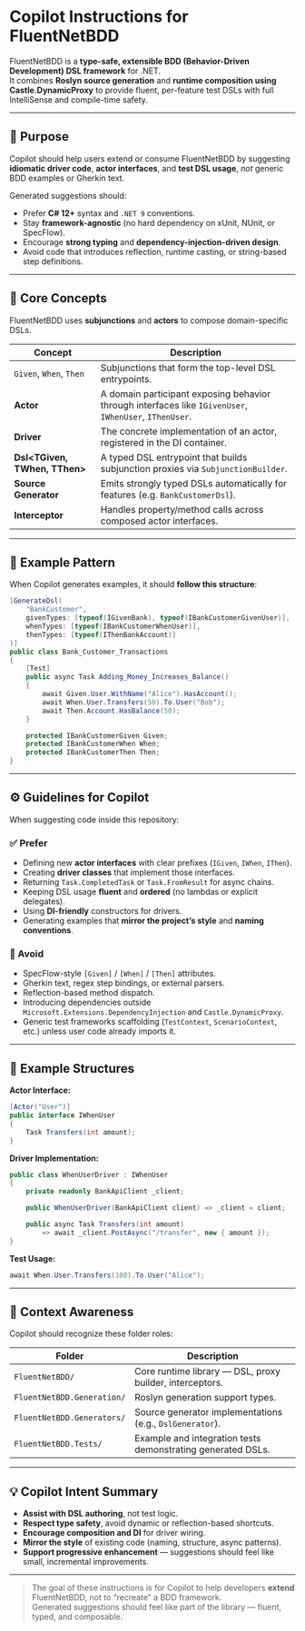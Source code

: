 # Copilot Instructions for FluentNetBDD

FluentNetBDD is a **type-safe, extensible BDD (Behavior-Driven Development) DSL framework** for .NET.  
It combines **Roslyn source generation** and **runtime composition using Castle.DynamicProxy** to provide fluent, per-feature test DSLs with full IntelliSense and compile-time safety.

---

## 🎯 Purpose

Copilot should help users extend or consume FluentNetBDD by suggesting **idiomatic driver code**, **actor interfaces**, and **test DSL usage**, *not* generic BDD examples or Gherkin text.

Generated suggestions should:
- Prefer **C# 12+** syntax and `.NET 9` conventions.
- Stay **framework-agnostic** (no hard dependency on xUnit, NUnit, or SpecFlow).
- Encourage **strong typing** and **dependency-injection-driven design**.
- Avoid code that introduces reflection, runtime casting, or string-based step definitions.

---

## 🧠 Core Concepts

FluentNetBDD uses **subjunctions** and **actors** to compose domain-specific DSLs.

| Concept | Description |
|----------|--------------|
| `Given`, `When`, `Then` | Subjunctions that form the top-level DSL entrypoints. |
| **Actor** | A domain participant exposing behavior through interfaces like `IGivenUser`, `IWhenUser`, `IThenUser`. |
| **Driver** | The concrete implementation of an actor, registered in the DI container. |
| **Dsl\<TGiven, TWhen, TThen\>** | A typed DSL entrypoint that builds subjunction proxies via `SubjunctionBuilder`. |
| **Source Generator** | Emits strongly typed DSLs automatically for features (e.g. `BankCustomerDsl`). |
| **Interceptor** | Handles property/method calls across composed actor interfaces. |

---

## 🧩 Example Pattern

When Copilot generates examples, it should **follow this structure**:

```csharp
[GenerateDsl(
    "BankCustomer",
    givenTypes: [typeof(IGivenBank), typeof(IBankCustomerGivenUser)],
    whenTypes: [typeof(IBankCustomerWhenUser)],
    thenTypes: [typeof(IThenBankAccount)]
)]
public class Bank_Customer_Transactions
{
    [Test]
    public async Task Adding_Money_Increases_Balance()
    {
        await Given.User.WithName("Alice").HasAccount();
        await When.User.Transfers(50).To.User("Bob");
        await Then.Account.HasBalance(50);
    }

    protected IBankCustomerGiven Given;
    protected IBankCustomerWhen When;
    protected IBankCustomerThen Then;
}
```

---

## ⚙️ Guidelines for Copilot

When suggesting code inside this repository:

### ✅ Prefer
- Defining new **actor interfaces** with clear prefixes (`IGiven`, `IWhen`, `IThen`).
- Creating **driver classes** that implement those interfaces.
- Returning `Task.CompletedTask` or `Task.FromResult` for async chains.
- Keeping DSL usage **fluent** and **ordered** (no lambdas or explicit delegates).
- Using **DI-friendly** constructors for drivers.
- Generating examples that **mirror the project’s style** and **naming conventions**.

### 🚫 Avoid
- SpecFlow-style `[Given]` / `[When]` / `[Then]` attributes.
- Gherkin text, regex step bindings, or external parsers.
- Reflection-based method dispatch.
- Introducing dependencies outside `Microsoft.Extensions.DependencyInjection` and `Castle.DynamicProxy`.
- Generic test frameworks scaffolding (`TestContext`, `ScenarioContext`, etc.) unless user code already imports it.

---

## 🧱 Example Structures

**Actor Interface:**
```csharp
[Actor("User")]
public interface IWhenUser
{
    Task Transfers(int amount);
}
```

**Driver Implementation:**
```csharp
public class WhenUserDriver : IWhenUser
{
    private readonly BankApiClient _client;

    public WhenUserDriver(BankApiClient client) => _client = client;

    public async Task Transfers(int amount)
        => await _client.PostAsync("/transfer", new { amount });
}
```

**Test Usage:**
```csharp
await When.User.Transfers(100).To.User("Alice");
```

---

## 🧩 Context Awareness

Copilot should recognize these folder roles:

| Folder | Description |
|---------|--------------|
| `FluentNetBDD/` | Core runtime library — DSL, proxy builder, interceptors. |
| `FluentNetBDD.Generation/` | Roslyn generation support types. |
| `FluentNetBDD.Generators/` | Source generator implementations (e.g., `DslGenerator`). |
| `FluentNetBDD.Tests/` | Example and integration tests demonstrating generated DSLs. |

---

## 💡 Copilot Intent Summary

- **Assist with DSL authoring**, not test logic.  
- **Respect type safety**, avoid dynamic or reflection-based shortcuts.  
- **Encourage composition and DI** for driver wiring.  
- **Mirror the style** of existing code (naming, structure, async patterns).  
- **Support progressive enhancement** — suggestions should feel like small, incremental improvements.

---

> The goal of these instructions is for Copilot to help developers **extend** FluentNetBDD, not to “recreate” a BDD framework.  
> Generated suggestions should feel like part of the library — fluent, typed, and composable.

